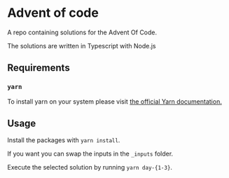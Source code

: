 # Advent of code

A repo containing solutions for the Advent Of Code.

The solutions are written in Typescript with Node.js

## Requirements

### `yarn`

To install yarn on your system please visit [the official Yarn documentation.](https://yarnpkg.com/getting-started/install)


## Usage

Install the packages with `yarn install`.

If you want you can swap the inputs in the `_inputs` folder.

Execute the selected solution by running `yarn day-{1-3}`.